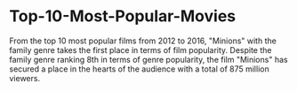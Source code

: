 # Top-10-Most-Popular-Movies

From the top 10 most popular films from 2012 to 2016, "Minions" with the family genre takes the first place in terms of film popularity. Despite the family genre ranking 
8th in terms of genre popularity, the film "Minions" has secured a place in the hearts of the audience with a total of 875 million viewers.

